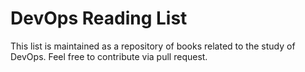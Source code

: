 # DevOps Reading List
This list is maintained as a repository of books related to the study of DevOps. Feel free to contribute via pull request. 